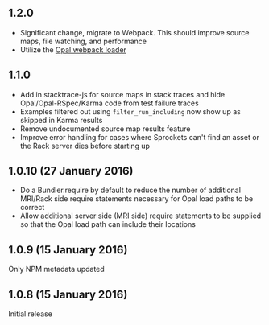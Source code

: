 ## 1.2.0

* Significant change, migrate to Webpack. This should improve source maps, file watching, and performance
* Utilize the [Opal webpack loader](https://github.com/cj/opal-webpack)

## 1.1.0

* Add in stacktrace-js for source maps in stack traces and hide Opal/Opal-RSpec/Karma code from test failure traces
* Examples filtered out using `filter_run_including` now show up as skipped in Karma results
* Remove undocumented source map results feature
* Improve error handling for cases where Sprockets can't find an asset or the Rack server dies before starting up

## 1.0.10 (27 January 2016)

* Do a Bundler.require by default to reduce the number of additional MRI/Rack side require statements necessary for Opal load paths to be correct
* Allow additional server side (MRI side) require statements to be supplied so that the Opal load path can include their
locations

## 1.0.9 (15 January 2016)

Only NPM metadata updated

## 1.0.8 (15 January 2016)

Initial release
